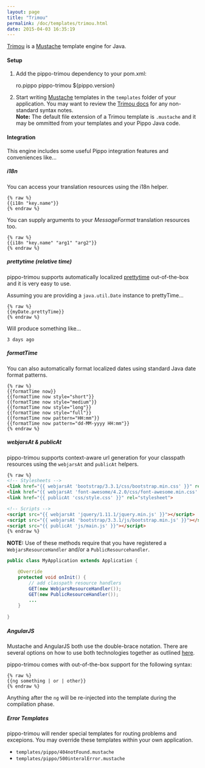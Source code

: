 ```yaml
---
layout: page
title: "Trimou"
permalink: /doc/templates/trimou.html
date: 2015-04-03 16:35:19
---
```


[Trimou][trimou] is a [Mustache][mustache] template engine for Java.

#### Setup

1) Add the pippo-trimou dependency to your pom.xml:

    <dependency>
        <groupId>ro.pippo</groupId>
        <artifactId>pippo-trimou</artifactId>
        <version>${pippo.version}</version>
    </dependency>

2)  Start writing [Mustache][mustache] templates in the `templates` folder of your application.  You may want to review the [Trimou docs](http://trimou.org/doc/latest.html) for any non-standard syntax notes.  
**Note:** The default file extension of a Trimou template is `.mustache` and it may be ommitted from your templates and your Pippo Java code.

#### Integration

This engine includes some useful Pippo integration features and conveniences like... 

##### i18n

You can access your translation resources using the i18n helper.

	{% raw %}
	{{i18n "key.name"}}
	{% endraw %}

You can supply arguments to your *MessageFormat* translation resources too.

    {% raw %}
    {{i18n "key.name" "arg1" "arg2"}}
    {% endraw %}

##### prettytime (relative time)

pippo-trimou supports automatically localized [prettytime][prettytime] out-of-the-box and it is very easy to use.

Assuming you are providing a `java.util.Date` instance to prettyTime...

    {% raw %}
    {{myDate.prettyTime}}
    {% endraw %}
    
Will produce something like...

    3 days ago

##### formatTime

You can also automatically format localized dates using standard Java date format patterns.

	{% raw %}
    {{formatTime now}}
    {{formatTime now style="short"}}
    {{formatTime now style="medium"}}
    {{formatTime now style="long"}}
    {{formatTime now style="full"}}
    {{formatTime now pattern="HH:mm"}}
    {{formatTime now pattern="dd-MM-yyyy HH:mm"}}
    {% endraw %}

##### webjarsAt & publicAt

pippo-trimou supports context-aware url generation for your classpath resources using the `webjarsAt` and `publicAt` helpers.

```html
{% raw %}
<!-- Stylesheets -->
<link href="{{ webjarsAt 'bootstrap/3.3.1/css/bootstrap.min.css' }}" rel="stylesheet">
<link href="{{ webjarsAt 'font-awesome/4.2.0/css/font-awesome.min.css' }}" rel="stylesheet">
<link href="{{ publicAt 'css/style.css' }}" rel="stylesheet">

<!-- Scripts -->
<script src="{{ webjarsAt 'jquery/1.11.1/jquery.min.js' }}"></script>
<script src="{{ webjarsAt 'bootstrap/3.3.1/js/bootstrap.min.js' }}"></script>
<script src="{{ publicAt 'js/main.js' }}"></script>
{% endraw %}
```

**NOTE:** Use of these methods require that you have registered a `WebjarsResourceHandler` and/or a `PublicResourcehandler`.

```java
public class MyApplication extends Application {

	@Override
    protected void onInit() {
        // add classpath resource handlers
        GET(new WebjarsResourceHandler());
        GET(new PublicResourceHandler());
        ...
    }
    
}
```

##### AngularJS

Mustache and AngularJS both use the double-brace notation.  There are several options on how to use both technologies together as outlined [here](https://github.com/trimou/trimou/wiki/How-to-render-a-template-with-braces-delimiters).

pippo-trimou comes with out-of-the-box support for the following syntax:

    {% raw %}
    {{ng something | or | other}}
    {% endraw %}

Anything after the `ng` will be re-injected into the template during the compilation phase.

##### Error Templates

pippo-trimou will render special templates for routing problems and excepions.  You may override these templates 
within your own application.

- `templates/pippo/404notFound.mustache`
- `templates/pippo/500interalError.mustache`

[trimou]: http://trimou.org
[mustache]: https://mustache.github.io/mustache.5.html
[prettytime]: http://ocpsoft.org/prettytime
